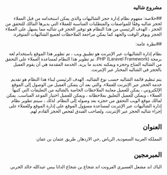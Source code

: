 <div dir="rtl">

### مشروع شاليه

##خلاصة:
مفهوم نظام إدارة حجز الشاليهات والذي يمكن استخدامه من قبل العملاء لحجز شاليه وفقًا للمواصفات والمتطلبات المناسبة للعملاء التي يديرها المالك للتحقق من الحجز ،
الهدف الرئيسي من هذا النظام هو توفير الحجز في شاليه مما يسهل على العملاء الحجز ويوفر الوقت والجهد كما يمكن مراجعة الملاحظات لجميع الشاليهات المتوفرة.

##نظرة عامة:

نظام إدارة الشاليهات عبر الإنترنت هو تطبيق ويب ، تم تطوير هذا الموقع باستخدام لغة برمجة PHP (Laravel Framework).
تم تطوير هذا النظام لمساعدة العملاء على التحقق من الشاليه المتاح وحجزه ويمكنه تحديد ما يريد.
الخدمة المقدمة هي أن يقوم العميل بالحجز في الشاليه المختار عبر الإنترنت.

يتم تنظيم قائمة الشاليه حسب نوع الشاليه.
الهدف الرئيسي لبناء هذا النظام هو تقديم خدمة الحجز عبر الإنترنت للعملاء.
والتي بعد أن يتمكن العميل من الوصول إلى الموقع الإلكتروني ، يمكن للعميل معاينة الملاحظات الخاصة بالشاليه من التعليقات التي كتبها العملاء ، ويمكن للعميل التعليق بملاحظاته ، ويمكن للعميل اختيار الموعد المناسب. يمكن لمالك موقع الويب التحقق من حجزه بعد وصوله إلى النظام.
لذلك ، سيتم تطوير نظام إدارة الشاليهات عبر الإنترنت لمساعدة مسؤول الموقع على إدارة الموقع وللعملاء على إجراء شاليه الحجز عبر الإنترنت. ولصاحب الفندق لفحص الحجز القادم لهم.

## العنوان
المملكة العربية السعودية, الرياض ,حي الازدهار, طريق عثمان بن عفان

## المبرمجين
الباك اند مشعل العسيري
الفرونت اند شجاع بن شجاع
الداتا بيس عبدالله خالد الحربي

